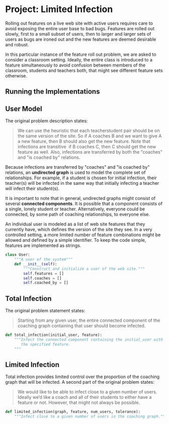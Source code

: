 # Project: Limited Infection

Rolling out features on a live web site with active users
requires care to avoid exposing the entire user base
to bad bugs. Features are rolled out slowly, first to a small
subset of users, then to larger and larger sets of users
as bugs are ironed out and the new features are deemed desirable
and robust.

In this particular instance of the feature roll out problem,
we are asked to consider a classroom setting. Ideally,
the entire class is introduced to a feature simultaneously
to avoid confusion between members of the classroom,
students and teachers both, that might see different feature
sets otherwise.

## Running the Implementations


## User Model

The original problem description states:

> We can use the heuristic that each teacher­student pair should
be on the same version of the site. So if A coaches B and we want
to give A a new feature, then B should also get the new feature.
Note that infections are transitive ­ if B coaches C, then C should
get the new feature as well. Also, infections are transferred by
both the "coaches" and "is coached by" relations.

Because infections are transferred by "coaches" and "is coached by"
relations, an **undirected graph** is used to model the complete
set of relationships. For example, if a student is chosen for initial
infection, their teacher(s) will be infected in the same way that
initially infecting a teacher will infect their student(s).

It is important to note that in general, undirected graphs might
consist of several **connected components**. It is possible that
a component consists of a single, lonely student or teacher.
Alternatively, everyone could be connected, by some path of
coaching relationships, to everyone else.

An individual user is modeled as a list of web site features
that they currently have, which defines the version of the site
they see. In a very controlled setting, a more limited number
of feature combinations might be allowed and defined by a simple
identifier. To keep the code simple, features are implemented as
strings.

```python
class User:
    """A user of the system"""
    def __init__(self):
        """Construct and initialize a user of the web site."""
        self.features = []
        self.coaches = []
        self.coached_by = []
```

## Total Infection

The original problem statement states:

> Starting from any given user, the entire connected component of
the coaching graph containing that user should become infected.

```python
def total_infection(initial_user, feature):
    """Infect the connected component containing the initial_user with
       the specified feature.
    """
```

## Limited Infection

Total infection provides limited control over the proportion
of the coaching graph that will be infected. A second part
of the original problem states:

> We would like to be able to infect close to a given number of
users. Ideally we’d like a coach and all of their students to either
have a feature or not. However, that might not always be possible.

```python
def limited_infection(graph, feature, num_users, tolerance):
    """Infect close to a given number of users in the coaching graph."""
```
